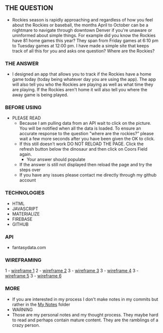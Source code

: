 ## THE QUESTION ###

- Rockies season is rapidly approaching and regardless of how you feel about the Rockies or baseball, the months April to October can be a nightmare to navigate through downtown Denver if you're unaware or uninformed about simple things. For example did you know the Rockies have 81 home games this year? They span from Friday games at 6:10 pm to Tuesday games at 12:00 pm. I have made a simple site that keeps track of all this for you and asks one question? Where are the Rockies?

### THE ANSWER ###

- I designed an app that allows you to track if the Rockies have a home game today (today being whatever day you are using the app). The app will also tell you who the Rockies are playing as well as what time they are playing. If the Rockies aren't home it will also tell you where the away game is being played.

### BEFORE USING ###

- PLEASE READ
  - Because I am pulling data from an API wait to click on the picture. You will be notified when all the data is loaded. To ensure an accurate response to the question "where are the rockies?" please wait a few more seconds after you have been given the OK to click.
  - If this still doesn't work DO NOT RELOAD THE PAGE. Click the refresh button below the dinosaur and then click on Coors Field again.
    - Your answer should populate
  - If the answer is still not displayed then reload the page and try the steps over
  - If you have any issues please contact me directly through my github account

### TECHNOLOGIES ###

- HTML
- JAVASCRIPT
- MATERIALIZE
- FIREBASE
- GITHUB

### API ###

- fantasydata.com

### WIREFRAMING  ###

1 - [wireframe 1](Rockies/IMG_0919.JPG)
2 - [wireframe 2](Rockies/IMG_0920.JPG)
3 - [wireframe 3](Rockies/IMG_0921.JPG)
3 - [wireframe 4](Rockies/IMG_0922.JPG)
3 - [wireframe 5](Rockies/IMG_0923.JPG)
3 - [wireframe 6](Rockies/IMG_0924.JPG)

### MORE ###
- If you are interested in my process I don't make notes in my commits but rather in the [My Notes](Rockies/myNotes.md) folder
- WARNING
 - Those are my personal notes and my thought process. They maybe hard to read and perhaps contain mature content. They are the ramblings of a crazy person.
